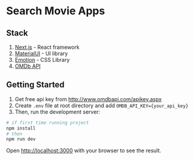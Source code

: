 # Search Movie Apps

## Stack
1. [Next.js](https://nextjs.org/) - React framework
2. [MaterialUI](https://mui.com/) - UI library
3. [Emotion](https://emotion.sh/docs/introduction) - CSS Library
4. [OMDb API](http://www.omdbapi.com/)

## Getting Started
1. Get free api key from http://www.omdbapi.com/apikey.aspx
2. Create `.env` file at root directory and add `OMDB_API_KEY={your_api_key}`
3. Then, run the development server:

```bash
# if first time running project
npm install
# then
npm run dev
```

Open [http://localhost:3000](http://localhost:3000) with your browser to see the result.
